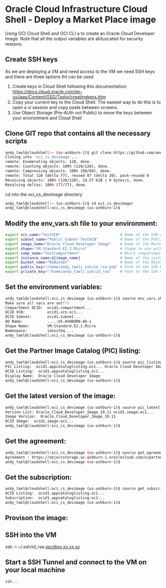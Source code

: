 # Oracle Cloud Infrastructure Cloud Shell - Deploy a Market Place image
Using OCI Cloud Shell and OCI CLI a to create an Oracle Cloud Developer Image. Note that all the output variables are abfuscated for security reasons.

## Create SSH keys
As we are deploying a VM and need access to the VM we need SSH keys and there are three options tht can be used
1. Create keys in Cloud Shell following this documentation: https://docs.cloud.oracle.com/en-us/iaas/Content/GSG/Tasks/creatingkeys.htm
2. Copy your current key to the Cloud Shell. The easiest way to do this is to open a vi session and copy paste between screens.
3. Use Object Storage (Pre-AUth not Public) to move the keys between your environment and Cloud Shell

## Clone GIT repo that contains all the necessary scripts
```bash
andy_tael@cloudshell:~ (us-ashburn-1)$ git clone https://github.com/andytael/oci_cs_devimage.git
Cloning into 'oci_cs_devimage'...
remote: Enumerating objects: 128, done.
remote: Counting objects: 100% (128/128), done.
remote: Compressing objects: 100% (89/89), done.
remote: Total 128 (delta 77), reused 87 (delta 38), pack-reused 0
Receiving objects: 100% (128/128), 14.57 KiB | 0 bytes/s, done.
Resolving deltas: 100% (77/77), done.
```
cd into the oci_cs_devimage directory
```bash
andy_tael@cloudshell:~ (us-ashburn-1)$ cd oci_cs_devimage/
andy_tael@cloudshell:oci_cs_devimage (us-ashburn-1)$ 
```

## Modify the env_vars.sh file to your environment:
```bash
export vcn_name="TestVCN"                           # Name of the VCN where the instance will live
export subnet_name="Public Subnet-TestVCN"          # Name of the Public Subnet
export image_name="Oracle Cloud Developer Image"    # Name of the Marketplace Image
export shape="VM.Standard.E2.1.Micro"               # Shape to use with the Image (This is the Free version)
export comp_name="TestCompartment"                  # Which compartment
export instance_name=${image_name}                  # Name of the instane
export bucket_name="MyBucket"                       # Name of the Object Storaget bucket  
export public_key="/home/andy_tael/.ssh/id_rsa.pub" # Path to the SSH Public Key
export private_key="/home/andy_tael/.ssh/id_rsa"    # Path to the SSH Private Key
```

## Set the environment variables:
```bash
andy_tael@cloudshell:oci_cs_devimage (us-ashburn-1)$ source env_vars.sh 
Make sure all vars are set!!!
Compartment OCID:  ocid1.compartment...
OCID VCN:          ocid1.vcn.oc1...
OCID Subnet:       ocid1.subnet...
AD Name:           ....:US-ASHBURN-AD-1
Shape Name:        VM.Standard.E2.1.Micro
Namespace:         iduxztbq....
andy_tael@cloudshell:oci_cs_devimage (us-ashburn-1)$ 
```
## Get the Partner Image Catalog (PIC) listing:
```bash
andy_tael@cloudshell:oci_cs_devimage (us-ashburn-1)$ source pic_listing.sh 
PIC Listing:  ocid1.appcataloglisting.oc1... Oracle Cloud Developer Image
OCID Listing:  ocid1.appcataloglisting.oc1...
Display Name:  Oracle Cloud Developer Image
andy_tael@cloudshell:oci_cs_devimage (us-ashburn-1)$ 
```
## Get the latest version of the image:
```bash
andy_tael@cloudshell:oci_cs_devimage (us-ashburn-1)$ source pic_latest_ver.sh 
Version List: Oracle_Cloud_Developer_Image_19.11 ocid1.image.oc1...
Image Version:  Oracle_Cloud_Developer_Image_19.11
OCID Image:  ocid1.image.oc1...
andy_tael@cloudshell:oci_cs_devimage (us-ashburn-1)$ 
```
## Get the agreement:
```bash
andy_tael@cloudshell:oci_cs_devimage (us-ashburn-1)$ source get_agreement.sh 
Agreement : https://objectstorage.us-ashburn-1.oraclecloud.com/n/partnerimagecatalog/b/eulas/o/oracle-apps-terms-of-use.txt fa771f612129bb9019965af32235ef5e7603621dbdb0d... 2020-03-26T20:33:20.089000+00:00
andy_tael@cloudshell:oci_cs_devimage (us-ashburn-1)$ 
```
## Get the subscription:
```bash
andy_tael@cloudshell:oci_cs_devimage (us-ashburn-1)$ source get_subscription.sh 
OCID Listing:  ocid1.appcataloglisting.oc1...
Subscription:  ocid1.appcataloglisting.oc1...
andy_tael@cloudshell:oci_cs_devimage (us-ashburn-1)$ 
```
## Provison the image:

## SSH into the VM
ssh -i ~/.ssh/id_rsa opc@xx.xx.xx.xx
## Start a SSH Tunnel and connect to the VM on your local machine
```bash
ssh...
```
